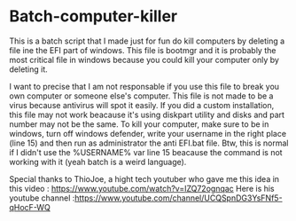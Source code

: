 # Batch-computer-killer
This is a batch script that I made just for fun do kill computers by deleting a file ine the EFI part of windows. This file is bootmgr and it is probably the most critical file in windows because you could kill your computer only by deleting it.

I want to precise that I am not responsable if you use this file to break you own computer or someone else's computer.
This file is not made to be a virus because antivirus will spot it easily.
If you did a custom installation, this file may not work beacause it's using diskpart utility and disks and part number may not be the same.
To kill your computer, make sure to be in windows, turn off windows defender, write your username in the right place (line 15) and then run as administrator the anti EFI.bat file.
Btw, this is normal if I didn't use the %USERNAME% var line 15 beacause the command is not working with it (yeah batch is a weird language).

Special thanks to ThioJoe, a hight tech youtuber who gave me this idea in this video : https://www.youtube.com/watch?v=IZQ72ognqac
Here is his youtube channel :https://www.youtube.com/channel/UCQSpnDG3YsFNf5-qHocF-WQ
